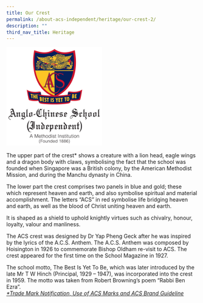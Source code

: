 ```yaml
---
title: Our Crest
permalink: /about-acs-independent/heritage/our-crest-2/
description: ""
third_nav_title: Heritage
---
```

<img src="/images/About%20ACS(I)/Heritage/Crest-2021.png" style="width:50%">


The upper part of the crest\* shows a creature with a lion head, eagle wings and a dragon body with claws, symbolising the fact that the school was founded when Singapore was a British colony, by the American Methodist Mission, and during the Manchu dynasty in China.

The lower part the crest comprises two panels in blue and gold; these which represent heaven and earth, and also symbolise spiritual and material accomplishment. The letters “ACS” in red symbolise life bridging heaven and earth, as well as the blood of Christ uniting heaven and earth.

It is shaped as a shield to uphold knightly virtues such as chivalry, honour, loyalty, valour and manliness.

The ACS crest was designed by Dr Yap Pheng Geck after he was inspired by the lyrics of the A.C.S. Anthem. The A.C.S. Anthem was composed by Hoisington in 1926 to commemorate Bishop Oldham re-visit to ACS. The crest appeared for the first time on the School Magazine in 1927.

The school motto, The Best Is Yet To Be, which was later introduced by the late Mr T W Hinch (Principal, 1929 – 1947), was incorporated into the crest in 1959. The motto was taken from Robert Browning’s poem “Rabbi Ben Ezra”.   
<a href="https://www.acsoba.net/use-of-acs-crest" target="_blank"><i>*Trade Mark Notification, Use of ACS Marks and ACS Brand Guideline</i></a>